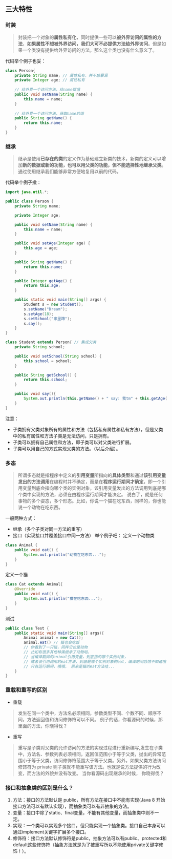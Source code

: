 ## 三大特性
### 封装
> 封装把一个对象的**属性私有化**，同时提供一些可以**被外界访问的属性的方法**，**如果属性不想被外界访问，我们大可不必提供方法给外界访问**。但是如果一个类没有提供给外界访问的方法，那么这个类也没有什么意义了。

代码举个例子也妥：
```java
class Person{
    private String name; // 属性私有，并不想暴漏
    private Integer age; // 属性私有
    
    // 给外界一个访问方法，给name赋值
    public void setName(String name) {
        this.name = name;
    }
    
    // 给外界一个访问方法，获取name的值
    public String getName() {
        return this.name;
    }     
}
```

### 继承
> 继承是使用**已存在的类**的定义作为基础建立新类的技术，新类的定义可以增加**新的数据或新的功能，也可以用父类的功能，但不能选择性地继承父类**。通过使用继承我们能够非常方便地复用以前的代码。

代码举个例子撒：
```java
import java.util.*;

public class Person {
    private String name;

    private Integer age;

    public void setName(String name) {
        this.name = name;
    }

    public void setAge(Integer age) {
        this.age = age;
    }

    public String getName() {
        return this.name;
    }

    public Integer getAge() {
        return this.age;
    }

    public static void main(String[] args) {
        Student s = new Student();
        s.setName("Dream");
        s.setAge(18);
        s.setSchool("家里蹲");
        s.say();
    }
}

class Student extends Person{ // 集成父类
    private String school;

    public void setSchool(String school) {
        this.school = school;
    }

    public String getSchool() {
        return this.school;
    }

    public void say(){
        System.out.println(this.getName() + " say: 我tm" + this.getAge() + "岁，不服？不服就来" + this.getSchool());
    }
}

```

注意：
- 子类拥有父类对象所有的属性和方法（包括私有属性和私有方法），但是父类中的私有属性和方法子类是无法访问，只是拥有。
- 子类可以拥有自己属性和方法，即子类可以对父类进行扩展。
- 子类可以用自己的方式实现父类的方法。（以后介绍）。

### 多态
> 所谓多态就是指程序中定义的**引用变量**所指向的**具体类型**和通过**该引用变量发出的方法调用**在编程时并不确定，而是在**程序运行期间才确定**，即一个引用变量到底会指向哪个类的实例对象，该引用变量发出的方法调用到底是哪个类中实现的方法，必须在由程序运行期间才能决定。
> 说白了，就是任何事物的多个姿态，多个形态。比如，你说一个猫在吃东西，同样的，你也能说一个动物在吃东西。

一般两种方式：
- 继承（多个子类对同一方法的重写）
- 接口（实现接口并覆盖接口中同一方法）
举个例子吧：
定义一个动物类
```java
class Animal {
    public void eat() {
        System.out.println("动物在吃东西...");
    }
}
```

定义一个猫
```java
class Cat extends Animal{
    @Override
    public void eat() { 
        System.out.println("猫在吃东西...");
    }
}
```
测试
```java
public class Test {
    public static void main(String[] args){
        Animal animal = new Cat();
        animal.eat() // 猫也会吃饭
        // 你看到了一只猫，同样它也是动物
        // 比如有很多其他种类继承了动物哈，
        // 当编译期间的animal引用变量，到底指的哪个实例对象，
        // 或者该引用调用的eat方法，到底是哪个实例对象的eat，编译期间恐怕不知道哦
        // 只有运行期间，哦哦， 原来是猫的eat方法哇...
    }
}
```

### 重载和重写的区别

- 重载
> 发生在同一个类中，方法名必须相同，参数类型不同、个数不同、顺序不同，方法返回值和访问修饰符可以不同。
> 例子的话，你看源码的时候，那里面的方法，你晓得伐？

- 重写
> 重写是子类对父类的允许访问的方法的实现过程进行重新编写,发生在子类中，方法名、参数列表必须相同，返回值范围小于等于父类，抛出的异常范围小于等于父类，访问修饰符范围大于等于父类。另外，如果父类方法访问修饰符为 private 则子类就不能重写该方法。也就是说方法提供的行为改变，而方法的外貌并没有改变。
> 当你看源码出现继承的时候， 你晓得伐？

### 接口和抽象类的区别是什么？
1. 方法：接口的方法默认是 public，所有方法在接口中不能有实现(Java 8 开始接口方法可以有默认实现），而抽象类可以有非抽象的方法。
2. 变量：接口中除了static、final变量，不能有其他变量，而抽象类中则不一定。
3. 实现：一个类可以实现多个接口，但只能实现一个抽象类。接口自己本身可以通过implement关键字扩展多个接口。
4. 修饰符：接口方法默认修饰符是public，抽象方法可以有public、protected和default这些修饰符（抽象方法就是为了被重写所以不能使用private关键字修饰！）。


